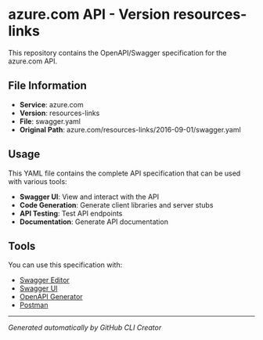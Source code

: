 # azure.com API - Version resources-links

This repository contains the OpenAPI/Swagger specification for the azure.com API.

## File Information

- **Service**: azure.com
- **Version**: resources-links
- **File**: swagger.yaml
- **Original Path**: azure.com/resources-links/2016-09-01/swagger.yaml

## Usage

This YAML file contains the complete API specification that can be used with various tools:

- **Swagger UI**: View and interact with the API
- **Code Generation**: Generate client libraries and server stubs
- **API Testing**: Test API endpoints
- **Documentation**: Generate API documentation

## Tools

You can use this specification with:

- [Swagger Editor](https://editor.swagger.io/)
- [Swagger UI](https://swagger.io/tools/swagger-ui/)
- [OpenAPI Generator](https://openapi-generator.tech/)
- [Postman](https://www.postman.com/)

---

*Generated automatically by GitHub CLI Creator*
